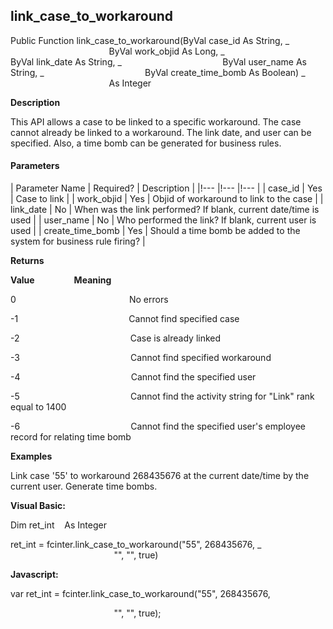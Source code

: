 link_case_to_workaround
-------------------------

Public Function link_case_to_workaround(ByVal case_id As String, _
                                        ByVal work_objid As Long, _
                                        ByVal link_date As String, _
                                        ByVal user_name As String, _
                                        ByVal create_time_bomb As Boolean) _
                                        As Integer

**Description**

This API allows a case to be linked to a specific workaround. The case cannot already be linked to a workaround. The link date, and user can be specified. Also, a time bomb can be generated for business rules.

#### Parameters

| Parameter Name | Required? | Description |
|!--- |!--- |!--- |
| case_id | Yes | Case to link |
| work_objid | Yes | Objid of workaround to link to the case |
| link_date | No | When was the link performed? If blank, current date/time is used |
| user_name | No | Who performed the link? If blank, current user is used |
| create_time_bomb | Yes | Should a time bomb be added to the system for business rule firing? |

**Returns**

**Value**                **Meaning**

0                                              No errors

-1                                             Cannot find specified case

-2                                             Case is already linked

-3                                             Cannot find specified workaround

-4                                             Cannot find the specified user

-5                                             Cannot find the activity string for "Link" rank equal to 1400

-6                                             Cannot find the specified user's employee record for relating time bomb

**Examples**

 Link case '55' to workaround 268435676 at the current date/time by the current user. Generate time bombs.

**Visual Basic:**

Dim ret_int    As Integer

ret_int = fcinter.link_case_to_workaround("55", 268435676, _
                                          "", "", true)

**Javascript:**

var ret_int = fcinter.link_case_to_workaround("55", 268435676,

                                          "", "", true);